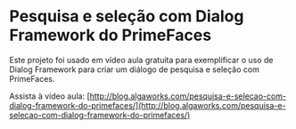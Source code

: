 # Pesquisa e seleção com Dialog Framework do PrimeFaces

Este projeto foi usado em vídeo aula gratuita para exemplificar
o uso de Dialog Framework para criar um diálogo de pesquisa e seleção com PrimeFaces.

Assista à vídeo aula: [http://blog.algaworks.com/pesquisa-e-selecao-com-dialog-framework-do-primefaces/](http://blog.algaworks.com/pesquisa-e-selecao-com-dialog-framework-do-primefaces/)